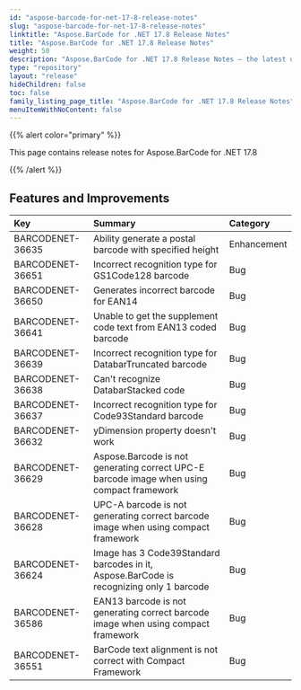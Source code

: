 ```yaml
---
id: "aspose-barcode-for-net-17-8-release-notes"
slug: "aspose-barcode-for-net-17-8-release-notes"
linktitle: "Aspose.BarCode for .NET 17.8 Release Notes"
title: "Aspose.BarCode for .NET 17.8 Release Notes"
weight: 50
description: "Aspose.BarCode for .NET 17.8 Release Notes – the latest updates and fixes."
type: "repository"
layout: "release"
hideChildren: false
toc: false
family_listing_page_title: "Aspose.BarCode for .NET 17.8 Release Notes"
menuItemWithNoContent: false
---
```


{{% alert color="primary" %}} 

This page contains release notes for Aspose.BarCode for .NET 17.8

{{% /alert %}} 
## **Features and Improvements**

|**Key**|**Summary**|**Category**|
| :- | :- | :- |
|BARCODENET-36635|Ability generate a postal barcode with specified height|Enhancement|
|BARCODENET-36651|Incorrect recognition type for GS1Code128 barcode|Bug|
|BARCODENET-36650|Generates incorrect barcode for EAN14|Bug|
|BARCODENET-36641|Unable to get the supplement code text from EAN13 coded barcode|Bug|
|BARCODENET-36639|Incorrect recognition type for DatabarTruncated barcode|Bug|
|BARCODENET-36638|Can't recognize DatabarStacked code|Bug|
|BARCODENET-36637|Incorrect recognition type for Code93Standard barcode|Bug|
|BARCODENET-36632|yDimension property doesn't work|Bug|
|BARCODENET-36629|Aspose.Barcode is not generating correct UPC-E barcode image when using compact framework|Bug|
|BARCODENET-36628|UPC-A barcode is not generating correct barcode image when using compact framework|Bug|
|BARCODENET-36624|Image has 3 Code39Standard barcodes in it, Aspose.BarCode is recognizing only 1 barcode|Bug|
|BARCODENET-36586|EAN13 barcode is not generating correct barcode image when using compact framework|Bug|
|BARCODENET-36551|BarCode text alignment is not correct with Compact Framework|Bug|

